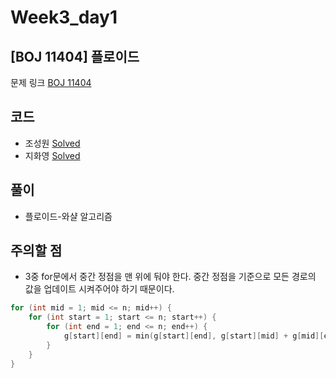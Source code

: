 # Week3_day1

## [BOJ 11404] 플로이드

문제 링크 [BOJ 11404](https://www.acmicpc.net/problem/11404)

## 코드

- 조성원 [Solved](https://github.com/ji3427/300solves/blob/master/JSWww/WEEK3/11404.cpp)
- 지화영 [Solved](https://github.com/ji3427/300solves/blob/master/ji3427/week3/baekjoon_11404.cpp)

## 풀이

- 플로이드-와샬 알고리즘

## 주의할 점
- 3중 for문에서 중간 정점을 맨 위에 둬야 한다. 중간 정점을 기준으로 모든 경로의 값을 업데이트 시켜주어야 하기 때문이다.

```c++
for (int mid = 1; mid <= n; mid++) {
    for (int start = 1; start <= n; start++) {
        for (int end = 1; end <= n; end++) {
            g[start][end] = min(g[start][end], g[start][mid] + g[mid][end]);
        }
    }
}
```
